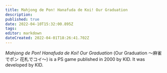 ```yaml
---
title: Mahjong de Pon! Hanafuda de Koi! Our Graduation
description: 
published: true
date: 2022-04-10T15:32:00.895Z
tags: 
editor: markdown
dateCreated: 2022-04-01T18:26:41.702Z
---
```


_Mahjong de Pon! Hanafuda de Koi! Our Graduation_ (<span lang='ja'>Our Graduation ～麻雀でポン 花札でコイ～</span>) is a PS game published in 2000 by KID.
It was developed by KID.
